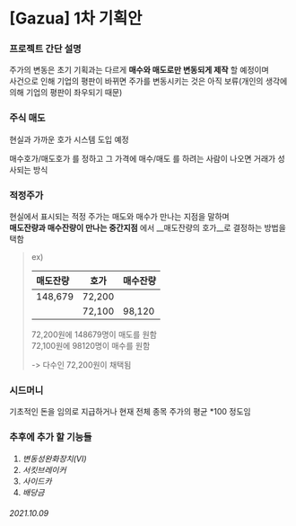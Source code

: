 # [Gazua] 1차 기획안    


<!--
## <목차>  

* [간단 설명](https://github.com/Team-Logic/Gazua/blob/main/Gazua/project_planning/%5BGazua%5D%201%EC%B0%A8%20%EA%B8%B0%ED%9A%8D%EC%95%88.md#%ED%94%84%EB%A1%9C%EC%A0%9D%ED%8A%B8-%EA%B0%84%EB%8B%A8-%EC%84%A4%EB%AA%85)

* [주식 매도](https://github.com/Team-Logic/Gazua/blob/main/Gazua/project_planning/%5BGazua%5D%201%EC%B0%A8%20%EA%B8%B0%ED%9A%8D%EC%95%88.md#%EC%A3%BC%EC%8B%9D-%EB%A7%A4%EB%8F%84)

* [적정주가](https://github.com/Team-Logic/Gazua/blob/main/Gazua/project_planning/%5BGazua%5D%201%EC%B0%A8%20%EA%B8%B0%ED%9A%8D%EC%95%88.md#%EC%A0%81%EC%A0%95%EC%A3%BC%EA%B0%80)

* [시드머니](https://github.com/Team-Logic/Gazua/blob/main/Gazua/project_planning/%5BGazua%5D%201%EC%B0%A8%20%EA%B8%B0%ED%9A%8D%EC%95%88.md#%EC%8B%9C%EB%93%9C%EB%A8%B8%EB%8B%88)

* [추후에 추가 할 기능들](https://github.com/Team-Logic/Gazua/blob/main/Gazua/project_planning/%5BGazua%5D%201%EC%B0%A8%20%EA%B8%B0%ED%9A%8D%EC%95%88.md#%EC%B6%94%ED%9B%84%EC%97%90-%EC%B6%94%EA%B0%80-%ED%95%A0-%EA%B8%B0%EB%8A%A5%EB%93%A4)  
-->
  



### 프로젝트 간단 설명  

주가의 변동은 초기 기획과는 다르게 __매수와 매도로만 변동되게 제작__ 할 예정이며  
사건으로 인해 기업의 평판이 바뀌면 주가를 변동시키는 것은 아직 보류(개인의 생각에 의해 기업의 평판이 좌우되기 때문)    





### 주식 매도  

현실과 가까운 호가 시스템 도입 예정  

매수호가/매도호가 를 정하고 그 가격에 매수/매도 를 하려는 사람이 나오면 거래가 성사되는 방식  





### 적정주가  

현실에서 표시되는 적정 주가는 매도와 매수가 만나는 지점을 말하며  
__매도잔량과 매수잔량이 만나는 중간지점__ 에서 __매도잔량의 호가__로 결정하는 방법을 택함  

> ex)  
>
> | 매도잔량 | 호가   | 매수잔량 |
> | :------- | ------ | -------- |
> | 148,679  | 72,200 |          |
> |          | 72,100 | 98,120   |
>
> 72,200원에 148679명이 매도를 원함  
> 72,100원에 98120명이 매수를 원함  
>
> -> 다수인 72,200원이 채택됨





### 시드머니  

기초적인 돈을 임의로 지급하거나 현재 전체 종목 주가의 평균 *100 정도임  





### 추후에 추가 할 기능들  

1. *변동성완화장치(VI)*
2. *서킷브레이커*
3. *사이드카*
4. *배당금*  

###### 2021.10.09

​	
